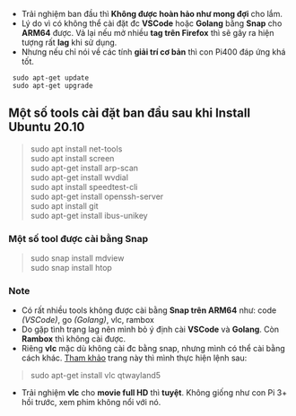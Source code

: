 - Trải nghiệm ban đầu thì **Không được hoàn hảo như mong đợi** cho lắm.
- Lý do vì có không thể cài đặt đc **VSCode** hoặc **Golang** bằng **Snap** cho **ARM64** được. Vả lại nếu mở nhiều **tag trên Firefox** thì sẽ gây ra hiện tượng rất **lag** khi sử dụng.
- Nhưng nếu chỉ nói về các tính **giải trí cơ bản** thì con Pi400 đáp ứng khá tốt.

```
 sudo apt-get update
 sudo apt-get upgrade
```
## Một số tools cài đặt ban đầu sau khi Install Ubuntu 20.10
> sudo apt install net-tools \
> sudo apt install screen \
> sudo apt-get install arp-scan \
> sudo apt-get install wvdial \
> sudo apt install speedtest-cli \
> sudo apt-get install openssh-server \
> sudo apt install git \
> sudo apt-get install ibus-unikey 
### Một số tool được cài bằng Snap
> sudo snap install mdview \
> sudo snap install htop
### Note
- Có rất nhiều tools không được cài bằng **Snap trên ARM64** như: code *(VSCode)*, go *(Golang)*, vlc, rambox
- Do gặp tình trạng lag nên mình bỏ ý định cài **VSCode** và **Golang**. Còn **Rambox** thì không cài được.
- Riêng **vlc** mặc dù không cài đc bằng snap, nhưng mình có thể cài bằng cách khác. [Tham khảo](https://linuxhint.com/best_10_video_players_linux/) trang này thì mình thực hiện lệnh sau:
> sudo apt-get install vlc qtwayland5
- Trải nghiệm **vlc** cho **movie full HD** thì **tuyệt**. Không giống như con Pi 3+ hồi trước, xem phim không nổi với nó.




